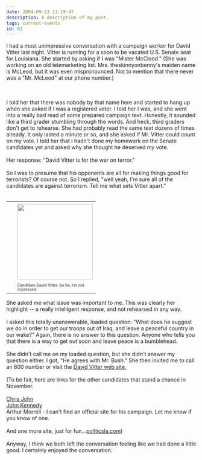 ```yaml
---
date: 2004-09-23 11:19:47
description: A description of my post.
tags: current-events
id: 63
---
```

I had a most unimpressive conversation with a campaign worker for David Vitter last night.  Vitter is running for a soon to be vacated U.S. Senate seat for Louisiana.  She started by asking if I was "Mister McClood."  (She was working on an old telemarketing list.  Mrs. theskinnyonbenny's maiden name is McLeod, but it was even mispronounced.  Not to mention that there never was a "Mr. McLeod" at our phone number.)<br />

<!--more--><br /><br />I told her that there was nobody by that name here and started to hang up when she asked if I was a registered voter.  I told her I was, and she went into a really bad read of some prepared campaign text.  Honestly, it sounded like a third grader stumbling through the words.  And heck, third graders don't get to rehearse.  She had probably read the same text dozens of times already.  It only lasted a minute or so, and she asked if Mr. Vitter could count on my vote.  I told her that I hadn't done my homework on the Senate candidates yet and asked why she thought he deserved my vote.<br />
<br />
Her response:  "David Vitter is for the war on terror."<br />
<br />
So I was to presume that his opponents are all for making things good for terrorists?  Of course not.  So I replied, "well yeah, I'm sure all of the candidates are against terrorism.  Tell me what sets Vitter apart."<br />
<br />
<table cellpadding=0 cellspacing=0 border=0 align=right><tr><td width=5 rowspan=2><spacer type=block width=5 height=1></spacer></td><td width=175 align=right><img src="/img/vitter.jpg" height=200 aborder=0 vspace=4/></td></tr><tr><td width=175><font face="verdana, arial, geneva" size=1 color=#666666><b>Candidate David Vitter.  So far, I'm not impressed.</b></font></td></tr></table><br />
<br />
She asked me what issue was important to me.  This was clearly her highlight -- a really intelligent response, and not rehearsed in any way.<br />
<br />
I asked this totally unanswerable, loaded question:  "What does he suggest we do in order to get our troops out of Iraq, and leave a peaceful country in our wake?"  Again, there is no answer to this question.  Anyone who tells you that there is a way to get out soon and leave peace is a bumblehead.<br />
<br />
She didn't call me on my loaded question, but she didn't answer my question either.  I got, "He agrees with Mr. Bush."  She then invited me to call an 800 number or visit the <a href="http://davidvitter.com/" class="mainbox" frame="_blank">David Vitter web site.</a>  <br />
<br />
(To be fair, here are links for the other candidates that stand a chance in November.<br />
<br />
<a href="http://www.chrisjohn.com/" class="mainbox" frame="_blank">Chris John</a><br />
<a href="http://www.johnkennedy.com/" class="mainbox" frame="_blank">John Kennedy</a><br />
Arthur Morrell - I can't find an official site for his campaign.  Let me know if you know of one.<br />
<br />
And one more site, just for fun...<a href="http://politicsla.com/" class="mainbox" frame="_blank">politicsla.com</a>)<br />
<br />
Anyway, I think we both left the conversation feeling like we had done a little good.  I certainly enjoyed the conversation.
